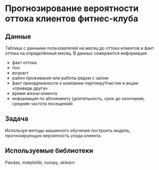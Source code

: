 # Прогнозирование вероятности оттока клиентов фитнес-клуба 
## Данные
Таблица с данными пользователей на месяц до оттока клиентов и факт оттока на определённый месяц. В данных сожержится информация:
* факт оттока
* пол
* возраст
* район проживания или работы рядом с залом
* факт принадлежности к компании-партнеруУчастие в акции «приведи друга»
* время жизни клиента
* информация по абонементу (длительность, срок до окончания, средняя частота посещений)
## Задача
Используя методы машинного обучения построить модель, прогнозирующую вероятность ухода клиента. 
## Используемые библиотеки
Pandas, matplotlib, numpy, sklearn
